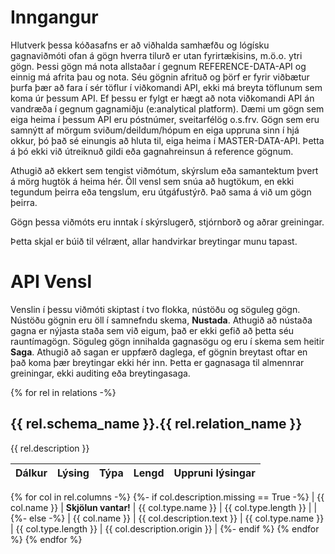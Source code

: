<!-- Space: DAT -->
<!-- Parent: Skjölun -->
<!-- Title: Reference Data API -->

# Inngangur
Hlutverk þessa kóðasafns er að viðhalda samhæfðu og lógísku gagnaviðmóti ofan á gögn hverra tilurð er utan fyrirtækisins, m.ö.o. ytri gögn.
Þessi gögn má nota allstaðar í gegnum REFERENCE-DATA-API og einnig má afrita þau og nota. Séu gögnin afrituð og þörf er fyrir viðbætur þurfa þær að fara í sér töflur í viðkomandi API, ekki má breyta töflunum sem koma úr þessum API. Ef þessu er fylgt er hægt að nota viðkomandi API án vandræða í gegnum gagnamiðju (e:analytical platform).
Dæmi um gögn sem eiga heima í þessum API eru póstnúmer, sveitarfélög o.s.frv. Gögn sem eru samnýtt af mörgum sviðum/deildum/hópum en eiga uppruna sinn í hjá okkur, þó það sé einungis að hluta til, eiga heima í MASTER-DATA-API. Þetta á þó ekki við útreiknuð gildi eða gagnahreinsun á reference gögnum.

Athugið að ekkert sem tengist viðmótum, skýrslum eða samantektum þvert á mörg hugtök á heima hér.
Öll vensl sem snúa að hugtökum, en ekki tegundum þeirra eða tengslum, eru útgáfustýrð. Það sama á við um gögn þeirra.  

Gögn þessa viðmóts eru inntak í skýrslugerð, stjórnborð og aðrar greiningar.  

Þetta skjal er búið til vélrænt, allar handvirkar breytingar munu tapast.

# API Vensl
Venslin í þessu viðmóti skiptast í tvo flokka, nústöðu og söguleg gögn. Nústöðu gögnin eru öll í samnefndu skema, **Nustada**. Athugið að nústaða gagna er nýjasta staða sem við eigum, það er ekki gefið að þetta séu rauntímagögn. Söguleg gögn innihalda gagnasögu og eru í skema sem heitir **Saga**. Athugið að sagan er uppfærð daglega, ef gögnin breytast oftar en það koma þær breytingar ekki hér inn. Þetta er gagnasaga til almennrar greiningar, ekki auditing eða breytingasaga.

{% for rel in relations -%}
## {{ rel.schema_name }}.{{ rel.relation_name }}
{{ rel.description }}  

| Dálkur        | Lýsing        | Týpa          | Lengd         | Uppruni lýsingar |
| :------------ | :------------ | :------------ | :------------ | :------------    |
{% for col in rel.columns -%}
    {%- if col.description.missing == True -%}
| {{ col.name }} | **Skjölun vantar!** | {{ col.type.name }} | {{ col.type.length }} |  |
    {%- else -%}
| {{ col.name }} | {{ col.description.text }} | {{ col.type.name }} | {{ col.type.length }} | {{ col.description.origin }} |
    {%- endif %}
{% endfor %}
{% endfor %}